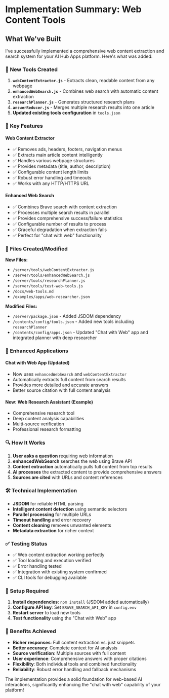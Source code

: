 # Implementation Summary: Web Content Tools

## What We've Built

I've successfully implemented a comprehensive web content extraction and search system for your AI Hub Apps platform. Here's what was added:

### 🔧 New Tools Created

1. **`webContentExtractor.js`** - Extracts clean, readable content from any webpage
2. **`enhancedWebSearch.js`** - Combines web search with automatic content extraction
3. **`researchPlanner.js`** - Generates structured research plans
4. **`answerReducer.js`** - Merges multiple research results into one article
5. **Updated existing tools configuration** in `tools.json`

### 🚀 Key Features

#### Web Content Extractor

- ✅ Removes ads, headers, footers, navigation menus
- ✅ Extracts main article content intelligently
- ✅ Handles various webpage structures
- ✅ Provides metadata (title, author, description)
- ✅ Configurable content length limits
- ✅ Robust error handling and timeouts
- ✅ Works with any HTTP/HTTPS URL

#### Enhanced Web Search

- ✅ Combines Brave search with content extraction
- ✅ Processes multiple search results in parallel
- ✅ Provides comprehensive success/failure statistics
- ✅ Configurable number of results to process
- ✅ Graceful degradation when extraction fails
- ✅ Perfect for "chat with web" functionality

### 📁 Files Created/Modified

**New Files:**

- `/server/tools/webContentExtractor.js`
- `/server/tools/enhancedWebSearch.js`
- `/server/tools/researchPlanner.js`
- `/server/tools/test-web-tools.js`
- `/docs/web-tools.md`
- `/examples/apps/web-researcher.json`

**Modified Files:**

- `/server/package.json` - Added JSDOM dependency
- `/contents/config/tools.json` - Added new tools including `researchPlanner`
- `/contents/config/apps.json` - Updated "Chat with Web" app and integrated planner with deep researcher

### 🎯 Enhanced Applications

#### Chat with Web App (Updated)

- Now uses `enhancedWebSearch` and `webContentExtractor`
- Automatically extracts full content from search results
- Provides more detailed and accurate answers
- Better source citation with full content analysis

#### New: Web Research Assistant (Example)

- Comprehensive research tool
- Deep content analysis capabilities
- Multi-source verification
- Professional research formatting

### 🔍 How It Works

1. **User asks a question** requiring web information
2. **enhancedWebSearch** searches the web using Brave API
3. **Content extraction** automatically pulls full content from top results
4. **AI processes** the extracted content to provide comprehensive answers
5. **Sources are cited** with URLs and content references

### 🛠️ Technical Implementation

- **JSDOM** for reliable HTML parsing
- **Intelligent content detection** using semantic selectors
- **Parallel processing** for multiple URLs
- **Timeout handling** and error recovery
- **Content cleaning** removes unwanted elements
- **Metadata extraction** for richer context

### ✅ Testing Status

- ✅ Web content extraction working perfectly
- ✅ Tool loading and execution verified
- ✅ Error handling tested
- ✅ Integration with existing system confirmed
- ✅ CLI tools for debugging available

### 🔧 Setup Required

1. **Install dependencies**: `npm install` (JSDOM added automatically)
2. **Configure API key**: Set `BRAVE_SEARCH_API_KEY` in `config.env`
3. **Restart server** to load new tools
4. **Test functionality** using the "Chat with Web" app

### 🎉 Benefits Achieved

- **Richer responses**: Full content extraction vs. just snippets
- **Better accuracy**: Complete context for AI analysis
- **Source verification**: Multiple sources with full content
- **User experience**: Comprehensive answers with proper citations
- **Flexibility**: Both individual tools and combined functionality
- **Reliability**: Robust error handling and fallback mechanisms

The implementation provides a solid foundation for web-based AI interactions, significantly enhancing the "chat with web" capability of your platform!
